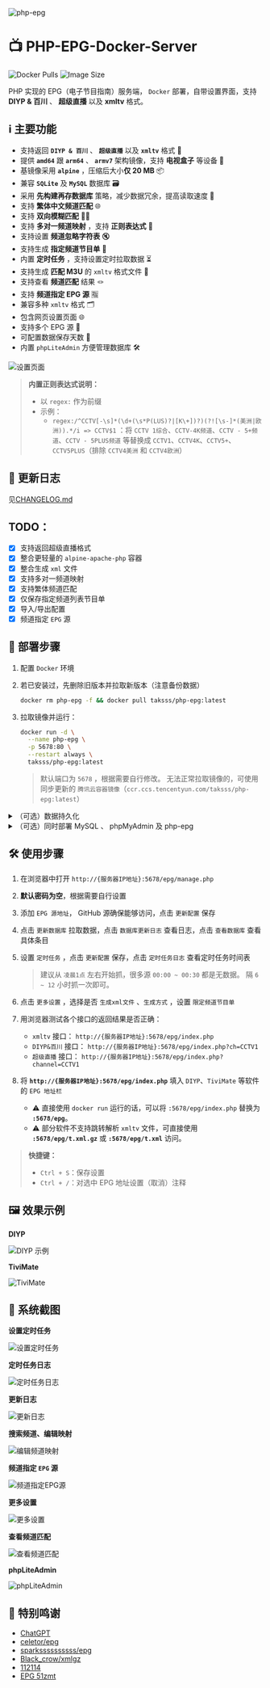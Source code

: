 ![php-epg](https://socialify.git.ci/TakcC/PHP-EPG-Docker-Server/image?description=1&descriptionEditable=Docker%F0%9F%90%B3%20%E9%83%A8%E7%BD%B2%EF%BC%8C%E5%B8%A6%E8%AE%BE%E7%BD%AE%E7%95%8C%E9%9D%A2%EF%BC%8C%E6%94%AF%E6%8C%81%20DIYP%20%26%20%E7%99%BE%E5%B7%9D%20%E3%80%81%20%E8%B6%85%E7%BA%A7%E7%9B%B4%E6%92%AD%20%E4%BB%A5%E5%8F%8A%20xmltv%20%E3%80%82&font=Inter&forks=1&issues=1&language=1&name=1&owner=1&pattern=Circuit%20Board&pulls=1&stargazers=1&theme=Auto)

# 📺 PHP-EPG-Docker-Server
![Docker Pulls](https://img.shields.io/docker/pulls/taksss/php-epg) ![Image Size](https://img.shields.io/docker/image-size/taksss/php-epg)

PHP 实现的 EPG（电子节目指南）服务端， `Docker` 部署，自带设置界面，支持 **DIYP & 百川** 、 **超级直播** 以及 **xmltv** 格式。

## ℹ️ 主要功能
- 支持返回 **`DIYP & 百川`** 、 **`超级直播`** 以及 **`xmltv`** 格式 📡
- 提供 **`amd64`** 跟 **`arm64`** 、 **`armv7`** 架构镜像，支持 **电视盒子** 等设备 🐳
- 基镜像采用 **`alpine`** ，压缩后大小**仅 20 MB** 📦
- 兼容 **`SQLite`** 及 **`MySQL`** 数据库 🗃️
- 采用 **先构建再存数据库** 策略，减少数据冗余，提高读取速度 🚀
- 支持 **繁体中文频道匹配** 🌐
- 支持 **双向模糊匹配** ✍🏻
- 支持 **多对一频道映射** ，支持 **正则表达式** 🔄
- 支持设置 **频道忽略字符表** 🔇
- 支持生成 **指定频道节目单** 📝
- 内置 **定时任务** ，支持设置定时拉取数据 ⏳
- 支持生成 **匹配 M3U** 的 `xmltv` 格式文件 💯
- 支持查看 **频道匹配** 结果 🪢
- 支持 **频道指定 EPG 源** 🈯
- 兼容多种 `xmltv` 格式 🗂️
- 包含网页设置页面 🌐
- 支持多个 EPG 源 📡
- 可配置数据保存天数 📅
- 内置 `phpLiteAdmin` 方便管理数据库 🛠️

![设置页面](/pic/management.png)

> **内置正则表达式说明：**
> - 以 `regex:` 作为前缀
> - 示例：
>   - `regex:/^CCTV[-\s]*(\d+(\s*P(LUS)?|[K\+])?)(?![\s-]*(美洲|欧洲)).*/i => CCTV$1` ：将 `CCTV 1综合`、`CCTV-4K频道`、`CCTV - 5+频道`、`CCTV - 5PLUS频道` 等替换成 `CCTV1`、`CCTV4K`、`CCTV5+`、`CCTV5PLUS`（排除 `CCTV4美洲` 和 `CCTV4欧洲`）

## 📝 更新日志

见[CHANGELOG.md](./CHANGELOG.md)

## TODO：

- [x] 支持返回超级直播格式
- [x] 整合更轻量的 `alpine-apache-php` 容器
- [x] 整合生成 `xml` 文件
- [x] 支持多对一频道映射
- [x] 支持繁体频道匹配
- [x] 仅保存指定频道列表节目单
- [x] 导入/导出配置
- [x] 频道指定 `EPG` 源

## 🚀 部署步骤

1. 配置 `Docker` 环境

2. 若已安装过，先删除旧版本并拉取新版本（注意备份数据）

   ```bash
   docker rm php-epg -f && docker pull taksss/php-epg:latest
   ```

3. 拉取镜像并运行：

   ```bash
   docker run -d \
     --name php-epg \
     -p 5678:80 \
     --restart always \
     taksss/php-epg:latest
   ```

   > 默认端口为 `5678` ，根据需要自行修改。
   > 无法正常拉取镜像的，可使用同步更新的 `腾讯云容器镜像`（`ccr.ccs.tencentyun.com/taksss/php-epg:latest`）

<details>

<summary>（可选）数据持久化</summary>

- 执行以下指令，`./data` 可根据自己需要更改
    ```bash
    docker run -d \
      --name php-epg \
      -v ./data:/htdocs/epg/data \
      -p 5678:80 \
      --restart always \
      taksss/php-epg:latest
    ```

 </details>

<details>

<summary>（可选）同时部署 MySQL 、 phpMyAdmin 及 php-epg</summary>

- **方法1：** 新建 [`docker-compose.yml`](./docker-compose.yml) 文件后，在同目录执行 `docker-compose up -d`
- **方法2：** 依次执行以下指令：
    ```bash
    docker run -d \
      --name mysql \
      -p 3306:3306 \
      -e MYSQL_ROOT_PASSWORD=root_password \
      -e MYSQL_DATABASE=phpepg \
      -e MYSQL_USER=phpepg \
      -e MYSQL_PASSWORD=phpepg \
      --restart always \
      mysql:8.0
    ```
    ```bash
    docker run -d \
      --name phpmyadmin \
      -p 8080:80 \
      -e PMA_HOST=mysql \
      -e PMA_PORT=3306 \
      --link mysql:mysql \
      --restart always \
      phpmyadmin/phpmyadmin:latest
    ```
    ```bash
    docker run -d \
      --name php-epg \
      -v ./data:/htdocs/epg/data \
      -p 5678:80 \
      --restart always \
      --link mysql:mysql \
      --link phpmyadmin:phpmyadmin \
      taksss/php-epg:latest
    ```
 
  </details>

## 🛠️ 使用步骤

1. 在浏览器中打开 `http://{服务器IP地址}:5678/epg/manage.php`
2. **默认密码为空**，根据需要自行设置
3. 添加 `EPG 源地址`， GitHub 源确保能够访问，点击 `更新配置` 保存
4. 点击 `更新数据库` 拉取数据，点击 `数据库更新日志` 查看日志，点击 `查看数据库` 查看具体条目
5. 设置 `定时任务` ，点击 `更新配置` 保存，点击 `定时任务日志` 查看定时任务时间表

    > 建议从 `凌晨1点` 左右开始抓，很多源 `00:00 ~ 00:30` 都是无数据。
    > 隔 `6 ~ 12` 小时抓一次即可。

6. 点击 `更多设置` ，选择是否 `生成xml文件` 、`生成方式` ，设置 `限定频道节目单`
7. 用浏览器测试各个接口的返回结果是否正确：
    - `xmltv` 接口： `http://{服务器IP地址}:5678/epg/index.php`
    - `DIYP&百川` 接口： `http://{服务器IP地址}:5678/epg/index.php?ch=CCTV1`
    - `超级直播` 接口： `http://{服务器IP地址}:5678/epg/index.php?channel=CCTV1`
8. 将 **`http://{服务器IP地址}:5678/epg/index.php`** 填入 `DIYP`、`TiviMate` 等软件的 `EPG 地址栏`
    - ⚠️ 直接使用 `docker run` 运行的话，可以将 `:5678/epg/index.php` 替换为 **`:5678/epg`**。
    - ⚠️ 部分软件不支持跳转解析 `xmltv` 文件，可直接使用 **`:5678/epg/t.xml.gz`** 或 **`:5678/epg/t.xml`** 访问。

> **快捷键：**
>
> - `Ctrl + S`：保存设置
> - `Ctrl + /`：对选中 EPG 地址设置（取消）注释

## 🖼️ 效果示例

**DIYP**

![DIYP 示例](/pic/DIYP.png)

**TiviMate**

![TiviMate](/pic/TiviMate.jpg)

## 📸 系统截图

**设置定时任务**

![设置定时任务](/pic/cronSet.png)

**定时任务日志**

![定时任务日志](/pic/cronLog.png)

**更新日志**

![更新日志](/pic/updateLog.png)

**搜索频道、编辑映射**

![编辑频道映射](/pic/channelsMapping.png)

**频道指定 `EPG` 源**

![频道指定EPG源](/pic/channelsBindEPG.png)

**更多设置**

![更多设置](/pic/moresetting.png)

**查看频道匹配**

![查看频道匹配](/pic/channelsMatch.png)

**phpLiteAdmin**

![phpLiteAdmin](/pic/phpliteadmin.png)

## 🙏 特别鸣谢
- [ChatGPT](https://chatgpt.com/)
- [celetor/epg](https://github.com/celetor/epg)
- [sparkssssssssss/epg](https://github.com/sparkssssssssss/epg)
- [Black_crow/xmlgz](https://gitee.com/Black_crow/xmlgz)
- [112114](https://diyp.112114.xyz/)
- [EPG 51zmt](http://epg.51zmt.top:8000/)
